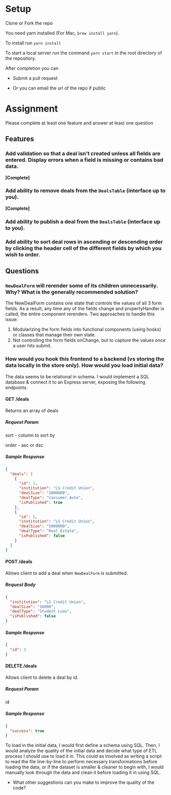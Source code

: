 # Setup

Clone or Fork the repo

You need yarn installed (For Mac, `brew install yarn`).

To install run `yarn install`

To start a local server run the command `yarn start` in the root directory of the repository.

After completion you can

- Submit a pull request

- Or you can email the url of the repo if public

# Assignment

Please complete at least one feature and answer at least one question

## Features

### Add validation so that a deal isn't created unless all fields are entered. Display errors when a field is missing or contains bad data.

**[Complete]**

### Add ability to remove deals from the `DealsTable` (interface up to you).

**[Complete]**

### Add ability to publish a deal from the `DealsTable` (interface up to you).

### Add ability to sort deal rows in ascending or descending order by clicking the header cell of the different fields by which you wish to order.

## Questions

### `NewDealForm` will rerender some of its children unnecessarily. Why? What is the generally recommended solution?

The NewDealForm contains one state that controls the values of all 3 form fields. As a result, any time any of the fields change and propertyHandler is called, the entire component rerenders. Two approaches to handle this issue:

1. Modularizing the form fields into functional components (using hooks) or classes that manage their own state.
2. Not controlling the form fields onChange, but to capture the values once a user hits submit.

### How would you hook this frontend to a backend (vs storing the data locally in the store only). How would you load initial data?

The data seems to be relational in schema. I would implement a SQL database & connect it to an Express server, exposing the following endpoints:

#### **GET /deals**

Returns an array of deals

##### Request Param

sort - column to sort by

order - asc or dsc

##### Sample Response

```json
{
  "deals": [
    {
      "id": 1,
      "institution": "LS Credit Union",
      "dealSize": "1000000",
      "dealType": "Consumer Auto",
      "isPublished": true
    },
    {
      "id": 2,
      "institution": "LS Credit Union",
      "dealSize": "5000000",
      "dealType": "Real Estate",
      "isPublished": false
    }
  ]
}
```

#### **POST /deals**

Allows client to add a deal when `NewDealForm` is submitted.

##### Request Body

```json
{
  "institution": "LS Credit Union",
  "dealSize": "10000",
  "dealType": "Student Loan",
  "isPublished": false
}
```

##### Sample Response

```json
{
  "id": 3
}
```

#### **DELETE /deals**

Allows client to delete a deal by id.

##### Request Param

id

##### Sample Response

```json
{
  "success": true
}
```

To load in the initial data, I would first define a schema using SQL. Then, I would analyze the quality of the initial data and decide what type of ETL process I should use to load it in. This could as involved as writing a script to read the file line-by-line to perform necessary transformations before loading the data, or if the dataset is smaller & cleaner to begin with, I would manually look through the data and clean it before loading it in using SQL.

- What other suggestions can you make to improve the quality of the code?
